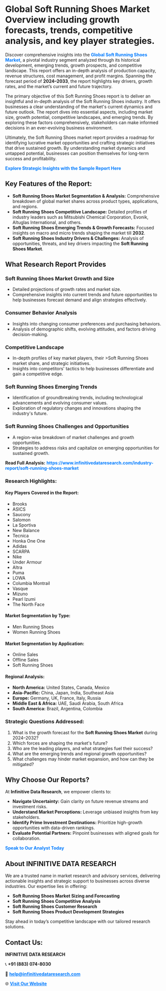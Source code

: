 <h1>Global Soft Running Shoes Market Overview including growth forecasts, trends, competitive analysis, and key player strategies.</h1>
<p>
Discover comprehensive insights into the 
<a href="https://www.infinitivedataresearch.com/industry-report/soft-running-shoes-market" rel="dofollow" style="color: #007BFF; text-decoration: none;"><strong>Global Soft Running Shoes Market</strong></a>, a pivotal industry segment analyzed through its historical development, emerging trends, growth prospects, and competitive landscape. This report offers an in-depth analysis of production capacity, revenue structures, cost management, and profit margins. Spanning the forecast period of <strong>2024–2033</strong>, the report highlights key drivers, growth rates, and the market’s current and future trajectory.
</p>
<p>
The primary objective of this Soft Running Shoes report is to deliver an insightful and in-depth analysis of the Soft Running Shoes industry. It offers businesses a clear understanding of the market's current dynamics and future outlook. The report dives into essential aspects, including market size, growth potential, competitive landscapes, and emerging trends. By exploring these factors comprehensively, stakeholders can make informed decisions in an ever-evolving business environment.
</p>
<p>
Ultimately, the Soft Running Shoes market report provides a roadmap for identifying lucrative market opportunities and crafting strategic initiatives that drive sustained growth. By understanding market dynamics and untapped potential, businesses can position themselves for long-term success and profitability.
</p>
<p>
<a href="https://www.infinitivedataresearch.com/request-sample/reportId=110964" style="color: #007BFF; text-decoration: none;"><strong>Explore Strategic Insights with the Sample Report Here</strong></a>
</p>

<h2>Key Features of the Report:</h2>
<ul>
<li><strong>Soft Running Shoes Market Segmentation & Analysis:</strong> Comprehensive breakdown of global market shares across product types, applications, and regions.</li>
<li><strong>Soft Running Shoes Competitive Landscape:</strong> Detailed profiles of industry leaders such as Mitsubishi Chemical Corporation, Evonik, Altuglas International, and others.</li>
<li><strong>Soft Running Shoes Emerging Trends & Growth Forecasts:</strong> Focused insights on macro and micro trends shaping the market till <strong>2032</strong>.</li>
<li><strong>Soft Running Shoes Industry Drivers & Challenges:</strong> Analysis of opportunities, threats, and key drivers impacting the <strong>Soft Running Shoes Market</strong>.</li>
</ul>

<h2>What Research Report Provides</h2>
<h3>Soft Running Shoes Market Growth and Size</h3>
<ul>
<li>Detailed projections of growth rates and market size.</li>
<li>Comprehensive insights into current trends and future opportunities to help businesses forecast demand and align strategies effectively.</li>
</ul>

<h3>Consumer Behavior Analysis</h3>
<ul>
<li>Insights into changing consumer preferences and purchasing behaviors.</li>
<li>Analysis of demographic shifts, evolving attitudes, and factors driving decision-making.</li>
</ul>

<h3>Competitive Landscape</h3>
<ul>
<li>In-depth profiles of key market players, their >Soft Running Shoes market share, and strategic initiatives.</li>
<li>Insights into competitors' tactics to help businesses differentiate and gain a competitive edge.</li>
</ul>

<h3>Soft Running Shoes Emerging Trends</h3>
<ul>
<li>Identification of groundbreaking trends, including technological advancements and evolving consumer values.</li>
<li>Exploration of regulatory changes and innovations shaping the industry's future.</li>
</ul>

<h3>Soft Running Shoes Challenges and Opportunities</h3>
<ul>
<li>A region-wise breakdown of market challenges and growth opportunities.</li>
<li>Strategies to address risks and capitalize on emerging opportunities for sustained growth.</li>
</ul>
<p><strong>Read Full Analysis:</strong> <a href="https://www.infinitivedataresearch.com/industry-report/soft-running-shoes-market" rel="dofollow" style="color: #007BFF; text-decoration: none;"><strong>https://www.infinitivedataresearch.com/industry-report/soft-running-shoes-market</strong></a></p>
<h3>Research Highlights:</h3>
<h4>Key Players Covered in the Report:</h4>
<ul><li>Brooks</li><li>ASICS</li><li>Saucony</li><li>Salomon</li><li>La Sportiva</li><li>New Balance</li><li>Tecnica</li><li>Honka One One</li><li>Adidas</li><li>SCARPA</li><li>Nike</li><li>Under Armour</li><li>Altra</li><li>Puma</li><li>LOWA</li><li>Columbia Montrail</li><li>Vasque</li><li>Mizuno</li><li>Pearl Izumi</li><li>The North Face</li></ul>
<h4>Market Segmentation by Type:</h4>
<ul><li>Men Running Shoes</li><li>Women Running Shoes</li></ul>
<h4>Market Segmentation by Application:</h4>
<ul><li>Online Sales</li><li>Offline Sales</li><li>Soft Running Shoes</li></ul>

<h4>Regional Analysis:</h4>
<ul>
<li><strong>North America:</strong> United States, Canada, Mexico</li>
<li><strong>Asia-Pacific:</strong> China, Japan, India, Southeast Asia</li>
<li><strong>Europe:</strong> Germany, UK, France, Italy, Russia</li>
<li><strong>Middle East & Africa:</strong> UAE, Saudi Arabia, South Africa</li>
<li><strong>South America:</strong> Brazil, Argentina, Colombia</li>
</ul>

<h3>Strategic Questions Addressed:</h3>
<ol>
<li>What is the growth forecast for the <strong>Soft Running Shoes Market</strong> during 2024–2032?</li>
<li>Which forces are shaping the market's future?</li>
<li>Who are the leading players, and what strategies fuel their success?</li>
<li>What are the emerging trends and regional growth opportunities?</li>
<li>What challenges may hinder market expansion, and how can they be mitigated?</li>
</ol>

<h2>Why Choose Our Reports?</h2>
<p>At <strong>Infinitive Data Research</strong>, we empower clients to:</p>
<ul>
<li><strong>Navigate Uncertainty:</strong> Gain clarity on future revenue streams and investment risks.</li>
<li><strong>Understand Market Perceptions:</strong> Leverage unbiased insights from key stakeholders.</li>
<li><strong>Identify Prime Investment Destinations:</strong> Prioritize high-growth opportunities with data-driven rankings.</li>
<li><strong>Evaluate Potential Partners:</strong> Pinpoint businesses with aligned goals for collaboration.</li>
</ul>
<p><a href="https://www.infinitivedataresearch.com/industry-report/soft-running-shoes-market" rel="dofollow" style="color: #007BFF; text-decoration: none;"><strong>Speak to Our Analyst Today</strong></a></p>

<h2>About INFINITIVE DATA RESEARCH</h2>
<p>We are a trusted name in market research and advisory services, delivering actionable insights and strategic support to businesses across diverse industries. Our expertise lies in offering:</p>
<ul>
<li><strong>Soft Running Shoes Market Sizing and Forecasting</strong></li>
<li><strong>Soft Running Shoes Competitive Analysis</strong></li>
<li><strong>Soft Running Shoes Customer Research</strong></li>
<li><strong>Soft Running Shoes Product Development Strategies</strong></li>
</ul>
<p>Stay ahead in today’s competitive landscape with our tailored research solutions.</p>

<h2>Contact Us:</h2>
<p><strong>INFINITIVE DATA RESEARCH</strong></p>
<p>📞 <strong>+91 (883) 074-8030</strong></p>
<p>📧 <strong><a href="mailto:help@infinitivedataresearch.com" style="color: #007BFF;">help@infinitivedataresearch.com</a></strong></p>
<p>🌐 <strong><a href="https://www.infinitivedataresearch.com" rel="dofollow" style="color: #007BFF;">Visit Our Website</a></strong></p>